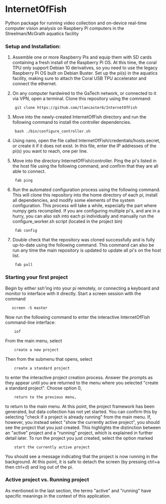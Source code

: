 # InternetOfFish
Python package for running video collection and on-device real-time computer vision analysis on Raspbery 
Pi computers in the Streelman/McGrath aquatics facility

### Setup and Installation:  
1) Assemble one or more Raspberry Pis and equip them with SD cards containing a fresh install of the Raspberry Pi OS.
At this time, the coral TPU only support Debian 10 derivatives, so you need to use the legacy Raspberry Pi OS built on 
Debian Buster. Set up the pi(s) in the aquatics facility, making sure to attach the Coral USB TPU accelerator and 
connect the ethernet.
2) On any computer hardwired to the GaTech network, or connected to it via VPN, open a terminal. Clone this repository 
using the command:  

        git clone https://github.com/tlancaster6/InternetOfFish
3) Move into the newly-created InternetOfFish directory and run the following command to install the controller
dependencies.

        bash ./bin/configure_controller.sh
4) Using nano, open the file called InternetOfFish/credentials/hosts.secret, or create it if it does not exist. In this
file, enter the IP addresses of the pi(s) you want to reach, one per line.
5) Move into the directory InternetOfFish/controller. Ping the pi's listed in the host file using the following command,
and confirm that they are all able to connect.  

        fab ping
6) Run the automated configuration process using the following command. This will clone this repository into the home
directory of each pi, install all dependencies, and modify some elements of the system configuration. This process will
take a while, especially the part where numpy gets recompiled. If you are configuring multiple pi's, and are in a
hurry, you can also ssh into each pi individually and manually run the configure_worker.sh script (located in the 
project bin)

        fab config
7) Double check that the repository was cloned successfully and is fully up-to-date using the following command. This
command can also be run any time the main repository is updated to update all pi's on the host list.

        fab pull

### Starting your first project
Begin by either ssh'ing into your pi remotely, or connecting a keyboard and monitor to interface with it directly.
Start a screen session with the command  

       screen -S master
Now run the following command to enter the interactive InternetOfFish command-line interface:

        iof
From the main menu, select  

        create a new project
Then from the submenu that opens, select 

        create a standard project
to enter the interactive project creation process. Answer the prompts as they appear until you are returned to the 
menu where you selected "create a standard project". Choose option 0, 

        return to the previous menu, 
to return to the main menu. At this point, the project framework has been generated, but data collection has not yet 
started. You can confirm this  by selecting "check if a project is already running" from the main menu. If, however, 
you instead select "show the currently active project", you should see the project that you just created. This 
highlights the distinction between an "active" project and a "running" project, which is explained in further 
detail later. To run the project you just created, select the option marked

        start the currently active project
You should see a message indicating that the project is now running in the background. At this point, it is safe to 
detach the screen (by pressing ctrl+a then ctrl+d) and log out of the pi.

### Active project vs. Running project
As mentioned in the last section, the terms "active" and "running" have specific meanings in the context of this
application. 
